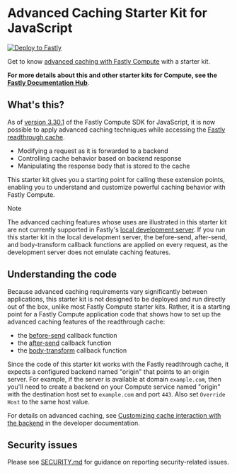 # Advanced Caching Starter Kit for JavaScript

[![Deploy to Fastly](https://deploy.edgecompute.app/button)](https://deploy.edgecompute.app/deploy)

Get to know [advanced caching with Fastly Compute](https://www.fastly.com/documentation/guides/concepts/edge-state/cache/#customizing-cache-interaction-with-the-backend) with a starter kit.

**For more details about this and other starter kits for Compute, see the [Fastly Documentation Hub](https://www.fastly.com/documentation/solutions/starters/)**.

## What's this?

As of [version 3.30.1](https://www.fastly.com/documentation/reference/changes/2025/02/javascript-sdk-3.30.1/) of the Fastly Compute SDK for JavaScript, it is now possible to apply advanced caching techniques while accessing the [Fastly readthrough cache](https://www.fastly.com/documentation/guides/concepts/edge-state/cache/#readthrough-cache).

- Modifying a request as it is forwarded to a backend
- Controlling cache behavior based on backend response
- Manipulating the response body that is stored to the cache

This starter kit gives you a starting point for calling these extension points, enabling you to understand and customize powerful caching behavior with Fastly Compute.

> [!NOTE]
> The advanced caching features whose uses are illustrated in this starter kit are not currently supported in Fastly's [local development server](https://www.fastly.com/documentation/guides/compute/testing/#running-a-local-testing-server). If you run this starter kit in the local development server, the before-send, after-send, and body-transform callback functions are applied on every request, as the development server does not emulate caching features.

## Understanding the code

Because advanced caching requirements vary significantly between applications, this starter kit is not designed to be deployed and run directly out of the box, unlike most Fastly Compute starter kits. Rather, it is a starting point for a Fastly Compute application code that shows how to set up the advanced caching features of the readthrough cache:

- the [before-send](https://www.fastly.com/documentation/guides/concepts/edge-state/cache/#modifying-a-request-as-it-is-forwarded-to-a-backend) callback function
- the [after-send](https://www.fastly.com/documentation/guides/concepts/edge-state/cache/#controlling-cache-behavior-based-on-backend-response) callback function
- the [body-transform](https://www.fastly.com/documentation/guides/concepts/edge-state/cache/#modifying-the-body-that-is-saved-to-the-cache) callback function

Since the code of this starter kit works with the Fastly readthrough cache, it expects a configured backend named "origin" that points to an origin server. For example, if the server is available at domain `example.com`, then you'll need to create a backend on your Compute service named "origin" with the destination host set to `example.com` and port `443`. Also set `Override Host` to the same host value.

For details on advanced caching, see [Customizing cache interaction with the backend](https://www.fastly.com/documentation/guides/concepts/edge-state/cache/#customizing-cache-interaction-with-the-backend) in the developer documentation.

## Security issues

Please see [SECURITY.md](SECURITY.md) for guidance on reporting security-related issues.

